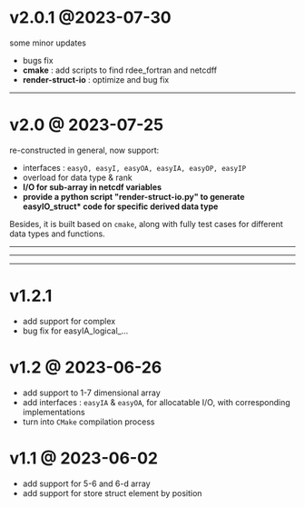 



# v2.0.1 @2023-07-30

some minor updates

+ bugs fix
+ **cmake** : add scripts to find rdee_fortran and netcdff
+ **render-struct-io** : optimize and bug fix


***

# v2.0  @ 2023-07-25

re-constructed in general, now support:

+ interfaces : `easyO, easyI, easyOA, easyIA, easyOP, easyIP`
+ overload for data type & rank
+ **I/O for sub-array in netcdf variables**
+ **provide a python script "render-struct-io.py" to generate easyIO_struct\* code for specific derived data type**

Besides, it is built based on `cmake`, along with fully test cases for different data types and functions.




***
***
***

# v1.2.1

+ add support for complex
+ bug fix for easyIA_logical_...


# v1.2  @ 2023-06-26

+ add support to 1-7 dimensional array
+ add interfaces : `easyIA` & `easyOA`, for allocatable I/O, with corresponding implementations
+ turn into `CMake` compilation process

# v1.1  @ 2023-06-02

+ add support for 5-6 and 6-d array
+ add support for store struct element by position
